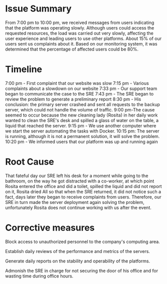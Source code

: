 # Issue Summary

From 7:00 pm to 10:00 pm, we received messages from users indicating that the platform was operating slowly. Although users could access the requested resources, the load was carried out very slowly, affecting the user experience and leading users to use other platforms. About 15% of our users sent us complaints about it. Based on our monitoring system, it was determined that the percentage of affected users could be 80%.

# Timeline

7:00 pm - First complaint that our website was slow
7:15 pm - Various complaints about a slowdown on our website
7:33 pm - Our support team began to communicate the case to the SRE
7:43 pm - The SRE began to review the problem to generate a preliminary report
8:30 pm - His conclusion: the primary server crashed and sent all requests to the backup server, which could not handle the volume of traffic.
9:00 pm-The cause seemed to occur because the new cleaning lady (Rosita) in her daily work wanted to clean the SRE's desk and spilled a glass of water on the table, a liquid that reached the server.
9:15 pm - We use another computer where we start the server automating the tasks with Docker.
10:15 pm: The server is running, although it is not a permanent solution, it will solve the problem.
10:20 pm - We informed users that our platform was up and running again

# Root Cause

That fateful day our SRE left his desk for a moment while going to the bathroom, on the way he got distracted with a co-worker, at which point Rosita entered the office and did a toilet, spilled the liquid and did not report on it, Rosita dried All so that when the SRE returned, it did not notice such a fact, days later they began to receive complaints from users. Therefore, our SRE in turn made the server deployment again solving the problem, unfortunately Rosita does not continue working with us after the event.

# Corrective measures

Block access to unauthorized personnel to the company's computing area.

Establish daily reviews of the performance and metrics of the servers.

Generate daily reports on the stability and operability of the platforms.

Admonish the SRE in charge for not securing the door of his office and for wasting time during office hours.
